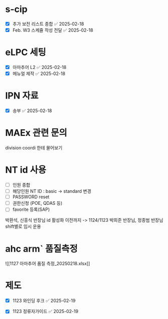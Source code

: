 # s-cip
- [x] 추가 보전 리스트 종합 ✅ 2025-02-18
- [x] Feb. W3 스케쥴 작성 전달 ✅ 2025-02-18
# eLPC 세팅
- [x] 아마추어 L2 ✅ 2025-02-18
- [x] 메뉴얼 제작 ✅ 2025-02-18

# IPN 자료
- [x] 송부 ✅ 2025-02-18

# MAEx 관련 문의
division coordi 한테 물어보기


# NT id 사용
- [ ] 인원 종합
- [ ] 해당인원 NT ID : basic -> standard 변경
- [ ] PASSWORD reset
- [ ] 권한신청 (POE, QDAS 등)
- [ ] favorite 등록(SAP)

박환석, 신흥식 반장님 id 활성화 이전까지
-> 1124/1123 박희준 반장님, 정종범 반장님 shift별로 임시 운용

# ahc arm` 품질측정

![[1127 아마추어 품질 측정_20250218.xlsx]]



# 제도
- [x] 1123 와인딩 후크 ✅ 2025-02-19
- [x] 1123 정류자가이드 ✅ 2025-02-19


